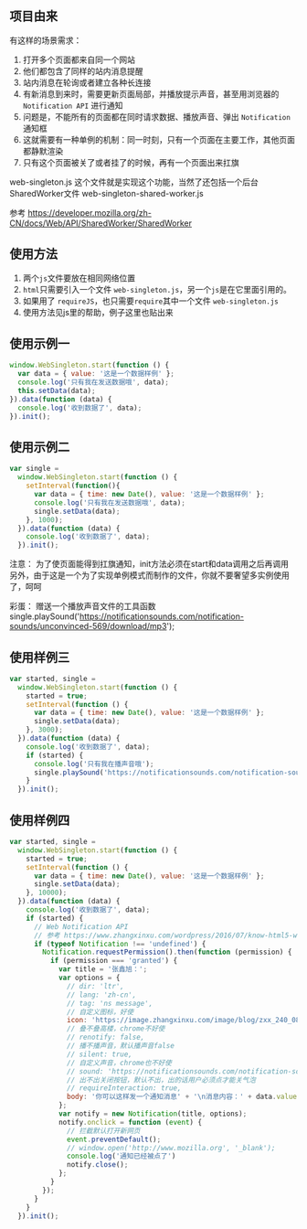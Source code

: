 ## 项目由来

有这样的场景需求：
1. 打开多个页面都来自同一个网站
2. 他们都包含了同样的站内消息提醒
3. 站内消息在轮询或者建立各种长连接
4. 有新消息到来时，需要更新页面局部，并播放提示声音，甚至用浏览器的 `Notification API` 进行通知
5. 问题是，不能所有的页面都在同时请求数据、播放声音、弹出 `Notification` 通知框
6. 这就需要有一种单例的机制：同一时刻，只有一个页面在主要工作，其他页面都静默渲染
7. 只有这个页面被关了或者挂了的时候，再有一个页面出来扛旗

web-singleton.js 这个文件就是实现这个功能，当然了还包括一个后台SharedWorker文件 web-singleton-shared-worker.js

参考 https://developer.mozilla.org/zh-CN/docs/Web/API/SharedWorker/SharedWorker

## 使用方法

1. 两个`js`文件要放在相同网络位置
2. `html`只需要引入一个文件 `web-singleton.js`，另一个`js`是在它里面引用的。
3. 如果用了 `requireJS`，也只需要`require`其中一个文件 `web-singleton.js`
4. 使用方法见js里的帮助，例子这里也贴出来

## 使用示例一

```js
window.WebSingleton.start(function () {
  var data = { value: '这是一个数据样例' };
  console.log('只有我在发送数据哦', data);
  this.setData(data);
}).data(function (data) {
  console.log('收到数据了', data);
}).init();
```

## 使用示例二

```js
var single =
  window.WebSingleton.start(function () {
    setInterval(function(){
      var data = { time: new Date(), value: '这是一个数据样例' };
      console.log('只有我在发送数据哦', data);
      single.setData(data);
    }, 1000);
  }).data(function (data) {
    console.log('收到数据了', data);
  }).init();
```

注意： 为了使页面能得到扛旗通知，init方法必须在start和data调用之后再调用
另外，由于这是一个为了实现单例模式而制作的文件，你就不要奢望多实例使用了，呵呵

彩蛋：
赠送一个播放声音文件的工具函数
single.playSound('https://notificationsounds.com/notification-sounds/unconvinced-569/download/mp3');


## 使用样例三

```js
var started, single =
  window.WebSingleton.start(function () {
    started = true;
    setInterval(function () {
      var data = { time: new Date(), value: '这是一个数据样例' };
      single.setData(data);
    }, 3000);
  }).data(function (data) {
    console.log('收到数据了', data);
    if (started) {
      console.log('只有我在播声音哦');
      single.playSound('https://notificationsounds.com/notification-sounds/unconvinced-569/download/mp3');
    }
  }).init();
```

## 使用样例四

```js
var started, single =
  window.WebSingleton.start(function () {
    started = true;
    setInterval(function () {
      var data = { time: new Date(), value: '这是一个数据样例' };
      single.setData(data);
    }, 10000);
  }).data(function (data) {
    console.log('收到数据了', data);
    if (started) {
      // Web Notification API
      // 参考 https://www.zhangxinxu.com/wordpress/2016/07/know-html5-web-notification/
      if (typeof Notification !== 'undefined') {
        Notification.requestPermission().then(function (permission) {
          if (permission === 'granted') {
            var title = '张鑫旭：';
            var options = {
              // dir: 'ltr',
              // lang: 'zh-cn',
              // tag: 'ns message',
              // 自定义图标，好使
              icon: 'https://image.zhangxinxu.com/image/blog/zxx_240_0818.jpg',
              // 叠不叠高楼，chrome不好使
              // renotify: false,
              // 播不播声音，默认播声音false
              // silent: true,
              // 自定义声音，chrome也不好使
              // sound: 'https://notificationsounds.com/notification-sounds/unconvinced-569/download/mp3',
              // 出不出关闭按钮，默认不出，出的话用户必须点才能关气泡
              // requireInteraction: true,
              body: '你可以这样发一个通知消息' + '\n消息内容：' + data.value
            };
            var notify = new Notification(title, options);
            notify.onclick = function (event) {
              // 拦截默认打开新网页
              event.preventDefault();
              // window.open('http://www.mozilla.org', '_blank');
              console.log('通知已经被点了')
              notify.close();
            };
          }
        });
      }
    }
  }).init();
```
